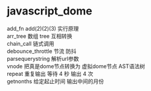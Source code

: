 # javascript_dome
  add_fn  add(2)(2)(3) 实行原理     
  arr_tree 数组 tree 互相转换     
  chain_call  链式调用    
  debounce_throttle 节流 防抖  
  parsequerystring 解析url参数  
  vnode  把真是dome节点转换为 虚拟dome节点 AST语法树      
  repeat  重复输出 等待 4 秒   输出 4 次     
  getnonths 给定起止时间 输出中间的月份   
